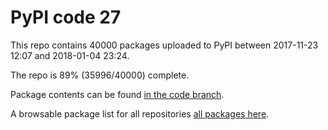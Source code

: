 # PyPI code 27

This repo contains 40000 packages uploaded to PyPI between 
2017-11-23 12:07 and 2018-01-04 23:24.

The repo is 89% (35996/40000) complete.

Package contents can be found [in the code branch](https://github.com/pypi-data/pypi-mirror-27/tree/code/packages).

A browsable package list for all repositories [all packages here](https://pypi-data.github.io/website/repositories/pypi-mirror-27).


